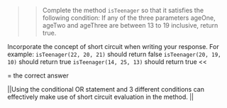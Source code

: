 >>Complete the method <code>isTeenager</code> so that it satisfies the following condition:
If any of the three parameters ageOne, ageTwo and ageThree are between 13 to 19 inclusive, return true.</p>
<p>Incorporate the concept of short circuit when writing your response.
For example:
<code>isTeenager(22, 20, 21)</code> should return false
<code>isTeenager(20, 19, 10)</code> should return true
<code>isTeenager(14, 25, 13)</code> should return true <<

= the correct answer

||Using the conditional OR statement and 3 different conditions can effectively make use of short circuit evaluation in the method. ||
